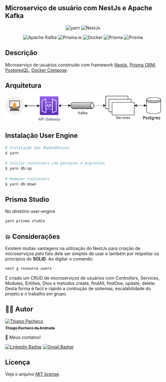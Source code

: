 ## Microserviço de usuário com NestJs e Apache Kafka

<p align="center">
<img src="https://img.shields.io/badge/yarn-%232C8EBB.svg?style=for-the-badge&logo=yarn&logoColor=white" alt="yarn" />

<img src="https://img.shields.io/badge/nestjs-%23E0234E.svg?style=for-the-badge&logo=nestjs&logoColor=white" alt="NestJs" />

<p align="center">
<img src="https://img.shields.io/badge/Apache%20Kafka-000?style=for-the-badge&logo=apachekafka" alt="Apache Kafka" />

<img src="https://img.shields.io/badge/Prisma-3982CE?style=for-the-badge&logo=Prisma&logoColor=white" alt="Prisma.io" />

<img src="https://img.shields.io/badge/docker-%230db7ed.svg?style=for-the-badge&logo=docker&logoColor=white" alt="Docker" />

<img src="https://img.shields.io/badge/postgres-%23316192.svg?style=for-the-badge&logo=postgresql&logoColor=white" alt="Prisma" />

<img src="https://img.shields.io/badge/-Swagger-%23Clojure?style=for-the-badge&logo=swagger&logoColor=white" alt="Prisma" />
  
##  Descrição
Microserviço de usuários construído com framework [Nestjs](https://nestjs.com), [Prisma ORM](https://www.prisma.io/), [PostgresQL](https://www.postgresql.org/), [Docker Compose](https://docs.docker.com/compose/).

## Arquitetura

  <img src="./.assets/diagram.png" alt="Prisma" />

## Instalação User Engine

```bash
# Instalação das dependências
$ yarn

# Iniciar containers com postgres e migration
$ yarn db:up

# Remover containers
$ yarn db:down

```

## Prisma Studio

No diretório user-engine

```bash
yarn prisma studio
```

## **💥 Considerações**

Existem muitas vantagens na utilização do NestJs para criação de microserviços pelo fato dele ser simples de usar e também por respeitar os principios do <strong>SOLID</strong>. Ao digitar o comando:

```bash
nest g resource users
```

É criado um CRUD de microserviços de usuários com Controllers, Services, Modules, Entities, Dtos e metodos create, findAll, findOne, update, delete. Desta forma é facil e rápido a contrução de sistemas, escalabilidade do projeto e o trabalho em grupo.

## **👨‍🚀 Autor**

<a href="https://github.com/tpaphysics">
<img alt="Thiago Pacheco" src="https://images.weserv.nl/?url=avatars.githubusercontent.com/u/46402647?v=4?v=4&h=300&w=300&fit=cover&mask=circle&maxage=7d" width="100px"/>
  <br />
  <sub>
    <b>Thiago Pacheco de Andrade</b>
  </sub>
</a>
<br />
  
👋 Meus contatos!
  
[![Linkedin Badge](https://img.shields.io/badge/-LinkedIn-blue?style=for-the-badge&logo=Linkedin&logoColor=white&link=https://www.linkedin.com/in/thiago-pacheco-200a1a86/ )](https://www.linkedin.com/in/thiago-pacheco-200a1a86/)
[![Gmail Badge](https://img.shields.io/badge/-Gmail-c14438?style=for-the-badge&logo=Gmail&logoColor=white&link=mailto:physics.posgrad.@gmail.com )](mailto:physics.posgrad.@gmail.com)
  
##  Licença
  
  
Veja o arquivo [MIT license](LICENSE ).
